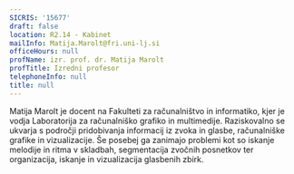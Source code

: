 ```yaml
---
SICRIS: '15677'
draft: false
location: R2.14 - Kabinet
mailInfo: Matija.Marolt@fri.uni-lj.si
officeHours: null
profName: izr. prof. dr. Matija Marolt
profTitle: Izredni profesor
telephoneInfo: null
title: null
---
```



Matija Marolt je docent na Fakulteti za računalništvo in informatiko, kjer je vodja Laboratorija za računalniško grafiko in multimedije. Raziskovalno se ukvarja s področji pridobivanja informacij iz zvoka in glasbe, računalniške grafike in vizualizacije. Še posebej ga zanimajo problemi kot so iskanje melodije in ritma v skladbah, segmentacija zvočnih posnetkov ter organizacija, iskanje in vizualizacija glasbenih zbirk.